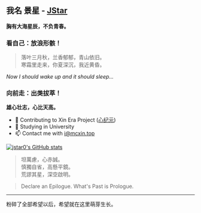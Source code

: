 ## 我名 景星 - [JStar](https://www.jstar.vip)

**胸有大海星辰，不负青春。**

### 看自己：放浪形骸！

> 落叶三月秋，兰香郁郁，青山依旧。  
寒霜里走来，你夏深沉，我近黄昏。

*Now I should wake up and it should sleep...*

### 向前走：出类拔萃！

**雄心壮志，心比天高。**

- 👀 Contributing to Xin Era Project ([心纪元](https://www.mcxin.top))
- 🌱 Studying in University
- 📫 Contact me with i@mcxin.top

[![jstar0's GitHub stats](https://github-readme-stats.vercel.app/api?username=jstar0&count_private=true)](https://github.com/anuraghazra/github-readme-stats)

> 坦萬慮，心赤誠。  
慎獨自省，高懸平鏡。  
荒謬其星，深空啟明。

> Declare an Epilogue.
What's Past is Prologue.

---

粉碎了全部希望以后，希望就在这里萌芽生长。
